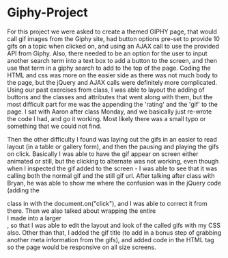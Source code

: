 # Giphy-Project

For this project we were asked to create a themed GIPHY page, that would call gif images from the Giphy site, had button options pre-set to provide 10 gifs on a topic when clicked on, and using an AJAX call to use the provided API from Giphy.  Also, there needed to be an option for the user to input another search term into a text box to add a button to the screen, and then use that term in a giphy search to add to the top of the page.  Coding the HTML and css was more on the easier side as there was not much body to the page, but the jQuery and AJAX calls were definitely more complicated.  Using our past exercises from class, I was able to layout the adding of buttons and the classes and attributes that went along with them, but the most difficult part for me was the appending the 'rating' and the 'gif' to the page.  I sat with Aaron after class Monday, and we basically just re-wrote the code I had, and go it working.  Most likely there was a small typo or something that we could not find.

Then the other difficulty I found was laying out the gifs in an easier to read layout (in a table or gallery form), and then the pausing and playing the gifs on click.  Basically I was able to have the gif appear on screen either animated or still, but the clicking to alternate was not working, even though when I inspected the gif added to the screen - I was able to see that it was calling both the normal gif and the still gif url.  After talking after class with Bryan, he was able to show me where the confusion was in the jQuery code (adding the <div> class in with the document.on("click"), and I was able to correct it from there.  Then we also talked about wrapping the entire <div> I made into a larger <div>, so that I was able to edit the layout and look of the called gifs with my CSS also.  Other than that, I added the gif title (to add in a bonus step of grabbing another meta information from the gifs), and added code in the HTML <meta> tag so the page would be responsive on all size screens. 